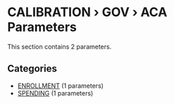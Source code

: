 # CALIBRATION › GOV › ACA Parameters

This section contains 2 parameters.

## Categories

- [ENROLLMENT](enrollment/index.md) (1 parameters)
- [SPENDING](spending/index.md) (1 parameters)
